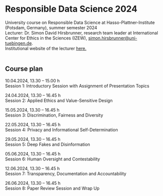 # Responsible Data Science 2024
University course on Responsible Data Science at Hasso-Plattner-Institute (Potsdam, Germany), summer semester 2024 <br>
Lecturer: Dr. Simon David Hirsbrunner, research team leader at International Center for Ethics in the Sciences (IZEW), simon.hirsbrunner@uni-tuebingen.de.    
Institutional website of the lecturer [here.](https://uni-tuebingen.de/en/research/centers-and-institutes/international-center-for-ethics-in-the-sciences-and-humanities/team/dr-simon-david-hirsbrunner/)<br>
<br>




## Course plan

10.04.2024, 13.30 – 15.00 h<br>
Session 1: Introductory Session with Assignment of Presentation Topics

24.04.2024, 13.30 – 16.45 h<br>
Session 2: Applied Ethics and Value-Sensitive Design

15.05.2024, 13.30 – 16.45 h<br>
Session 3: Discrimination, Fairness and Diversity

22.05.2024, 13.30 – 16.45 h<br>
Session 4: Privacy and Informational Self-Determination

29.05.2024, 13.30 – 16.45 h<br>
Session 5: Deep Fakes and Disinformation

05.06.2024, 13.30 – 16.45 h<br>
Session 6: Human Oversight and Contestability

12.06.2024, 13.30 – 16.45 h<br>
Session 7: Transparency, Documentation and Accountability

26.06.2024, 13.30 – 16.45 h<br>
Session 8: Paper Review Session and Wrap Up

<br>
<br>

